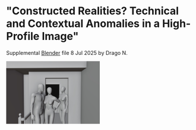 # "Constructed Realities? Technical and Contextual Anomalies in a High-Profile Image"
Supplemental [Blender](https://www.blender.org/) file 8 Jul 2025 by Drago N.

 

<img src="https://github.com/under-score/little_prince/blob/main/Scene%20recreation%20F.jpg" style="width:50%; max-width:300px;">

